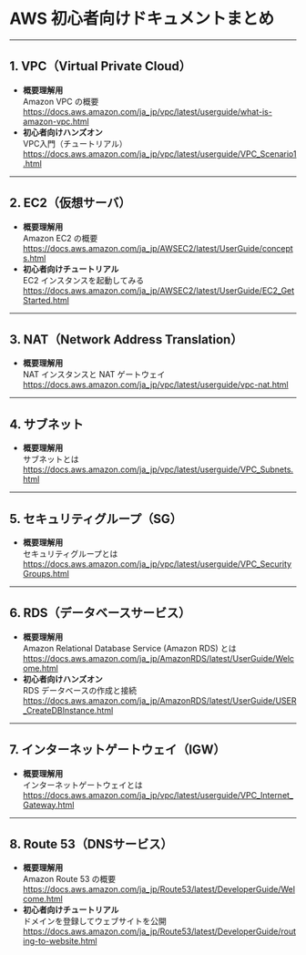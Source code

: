 # AWS 初心者向けドキュメントまとめ

---

## 1. VPC（Virtual Private Cloud）
- **概要理解用**  
  Amazon VPC の概要  
  https://docs.aws.amazon.com/ja_jp/vpc/latest/userguide/what-is-amazon-vpc.html
- **初心者向けハンズオン**  
  VPC入門（チュートリアル）  
  https://docs.aws.amazon.com/ja_jp/vpc/latest/userguide/VPC_Scenario1.html

---

## 2. EC2（仮想サーバ）
- **概要理解用**  
  Amazon EC2 の概要  
  https://docs.aws.amazon.com/ja_jp/AWSEC2/latest/UserGuide/concepts.html
- **初心者向けチュートリアル**  
  EC2 インスタンスを起動してみる  
  https://docs.aws.amazon.com/ja_jp/AWSEC2/latest/UserGuide/EC2_GetStarted.html

---

## 3. NAT（Network Address Translation）
- **概要理解用**  
  NAT インスタンスと NAT ゲートウェイ  
  https://docs.aws.amazon.com/ja_jp/vpc/latest/userguide/vpc-nat.html

---

## 4. サブネット
- **概要理解用**  
  サブネットとは  
  https://docs.aws.amazon.com/ja_jp/vpc/latest/userguide/VPC_Subnets.html

---

## 5. セキュリティグループ（SG）
- **概要理解用**  
  セキュリティグループとは  
  https://docs.aws.amazon.com/ja_jp/vpc/latest/userguide/VPC_SecurityGroups.html

---

## 6. RDS（データベースサービス）
- **概要理解用**  
  Amazon Relational Database Service (Amazon RDS) とは
  https://docs.aws.amazon.com/ja_jp/AmazonRDS/latest/UserGuide/Welcome.html
- **初心者向けハンズオン**  
  RDS データベースの作成と接続  
  https://docs.aws.amazon.com/ja_jp/AmazonRDS/latest/UserGuide/USER_CreateDBInstance.html

---

## 7. インターネットゲートウェイ（IGW）
- **概要理解用**  
  インターネットゲートウェイとは  
  https://docs.aws.amazon.com/ja_jp/vpc/latest/userguide/VPC_Internet_Gateway.html

---

## 8. Route 53（DNSサービス）
- **概要理解用**  
  Amazon Route 53 の概要  
  https://docs.aws.amazon.com/ja_jp/Route53/latest/DeveloperGuide/Welcome.html
- **初心者向けチュートリアル**  
  ドメインを登録してウェブサイトを公開  
  https://docs.aws.amazon.com/ja_jp/Route53/latest/DeveloperGuide/routing-to-website.html



